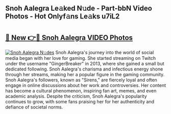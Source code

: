 ## Snoh Aalegra Le𝚊ked N𝚞de - Part-bbN Video Photos - Hot Onlyf𝚊ns Le𝚊ks u7iL2

# <h2><a href="http://ab45788.deff.icu/?id=Snoh+Aalegra">🔗 New 👉🔴 Snoh Aalegra VIDEO Photos</a></h2>

[![Snoh Aalegra N𝚞des](https://i.imgur.com/rIISA9y.gif)](http://ab45788.deff.icu/?id=Snoh+Aalegra)
Snoh Aalegra's journey into the world of social media began with her love for gaming. She started streaming on Twitch under the username "GingerBreaker" in 2013, where she gained a small but dedicated following. Snoh Aalegra's charisma and infectious energy shone through her streams, making her a popular figure in the gaming community. Snoh Aalegra's followers, known as "Sirens," are fiercely loyal and often engage in online discussions about her work and controversies. Her content has become a cultural phenomenon, inspiring fan art, memes, and even academic analysis. Despite the criticism, Snoh Aalegra's popularity continues to grow, with some fans praising her for her authenticity and defiance of societal norms.

